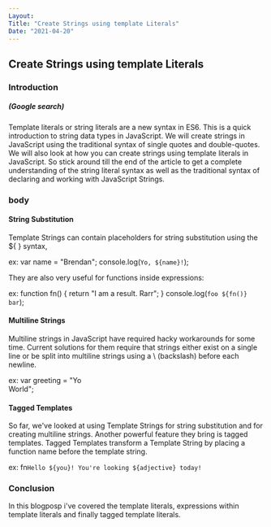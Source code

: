 ```yaml
---
Layout:
Title: "Create Strings using template Literals"
Date: "2021-04-20"
---
```


## Create Strings using template Literals

### Introduction

##### (Google search)

Template literals or string literals are a new syntax in ES6. This is a quick introduction to string data types in JavaScript. We will create strings in JavaScript using the traditional syntax of single quotes and double-quotes. We will also look at how you can create strings using template literals in JavaScript. So stick around till the end of the article to get a complete understanding of the string literal syntax as well as the traditional syntax of declaring and working with JavaScript Strings.

### body

#### String Substitution

Template Strings can contain placeholders for string substitution using the ${ } syntax,

ex:
var name = "Brendan";
console.log(`Yo, ${name}!`);

They are also very useful for functions inside expressions:

ex:
function fn() { return "I am a result. Rarr"; }
console.log(`foo ${fn()} bar`);

#### Multiline Strings

Multiline strings in JavaScript have required hacky workarounds for some time. Current solutions for them require that strings either exist on a single line or be split into multiline strings using a \ (backslash) before each newline. 

ex:
var greeting = "Yo \
World";

#### Tagged Templates

So far, we've looked at using Template Strings for string substitution and for creating multiline strings. Another powerful feature they bring is tagged templates. Tagged Templates transform a Template String by placing a function name before the template string.

ex:
fn`Hello ${you}! You're looking ${adjective} today!`

### Conclusion

In this blogposp i've covered the template literals, expressions within template literals and finally tagged template literals.
